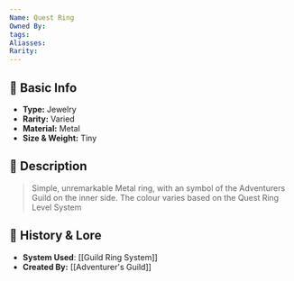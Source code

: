 ```yaml
---
Name: Quest Ring
Owned By: 
tags: 
Aliasses: 
Rarity:
---
```

## 🏺 Basic Info
- **Type:** Jewelry
- **Rarity:** Varied
- **Material:** Metal 
- **Size & Weight:**  Tiny
## 🔮 Description
> Simple, unremarkable Metal ring, with an symbol of the Adventurers Guild on the inner side. The colour varies based on the Quest Ring Level System


## 📖 History & Lore
-  **System Used**:  [[Guild Ring System]]
- **Created By:** [[Adventurer's Guild]]  


